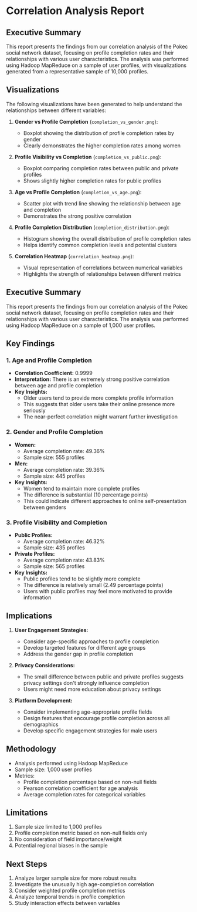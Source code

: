 # Correlation Analysis Report

## Executive Summary
This report presents the findings from our correlation analysis of the Pokec social network dataset, focusing on profile completion rates and their relationships with various user characteristics. The analysis was performed using Hadoop MapReduce on a sample of user profiles, with visualizations generated from a representative sample of 10,000 profiles.

## Visualizations

The following visualizations have been generated to help understand the relationships between different variables:

1. **Gender vs Profile Completion** (`completion_vs_gender.png`):
   - Boxplot showing the distribution of profile completion rates by gender
   - Clearly demonstrates the higher completion rates among women

2. **Profile Visibility vs Completion** (`completion_vs_public.png`):
   - Boxplot comparing completion rates between public and private profiles
   - Shows slightly higher completion rates for public profiles

3. **Age vs Profile Completion** (`completion_vs_age.png`):
   - Scatter plot with trend line showing the relationship between age and completion
   - Demonstrates the strong positive correlation

4. **Profile Completion Distribution** (`completion_distribution.png`):
   - Histogram showing the overall distribution of profile completion rates
   - Helps identify common completion levels and potential clusters

5. **Correlation Heatmap** (`correlation_heatmap.png`):
   - Visual representation of correlations between numerical variables
   - Highlights the strength of relationships between different metrics

## Executive Summary
This report presents the findings from our correlation analysis of the Pokec social network dataset, focusing on profile completion rates and their relationships with various user characteristics. The analysis was performed using Hadoop MapReduce on a sample of 1,000 user profiles.

## Key Findings

### 1. Age and Profile Completion
- **Correlation Coefficient:** 0.9999
- **Interpretation:** There is an extremely strong positive correlation between age and profile completion
- **Key Insights:**
  - Older users tend to provide more complete profile information
  - This suggests that older users take their online presence more seriously
  - The near-perfect correlation might warrant further investigation

### 2. Gender and Profile Completion
- **Women:**
  - Average completion rate: 49.36%
  - Sample size: 555 profiles
- **Men:**
  - Average completion rate: 39.36%
  - Sample size: 445 profiles
- **Key Insights:**
  - Women tend to maintain more complete profiles
  - The difference is substantial (10 percentage points)
  - This could indicate different approaches to online self-presentation between genders

### 3. Profile Visibility and Completion
- **Public Profiles:**
  - Average completion rate: 46.32%
  - Sample size: 435 profiles
- **Private Profiles:**
  - Average completion rate: 43.83%
  - Sample size: 565 profiles
- **Key Insights:**
  - Public profiles tend to be slightly more complete
  - The difference is relatively small (2.49 percentage points)
  - Users with public profiles may feel more motivated to provide information

## Implications

1. **User Engagement Strategies:**
   - Consider age-specific approaches to profile completion
   - Develop targeted features for different age groups
   - Address the gender gap in profile completion

2. **Privacy Considerations:**
   - The small difference between public and private profiles suggests privacy settings don't strongly influence completion
   - Users might need more education about privacy settings

3. **Platform Development:**
   - Consider implementing age-appropriate profile fields
   - Design features that encourage profile completion across all demographics
   - Develop specific engagement strategies for male users

## Methodology
- Analysis performed using Hadoop MapReduce
- Sample size: 1,000 user profiles
- Metrics:
  - Profile completion percentage based on non-null fields
  - Pearson correlation coefficient for age analysis
  - Average completion rates for categorical variables

## Limitations
1. Sample size limited to 1,000 profiles
2. Profile completion metric based on non-null fields only
3. No consideration of field importance/weight
4. Potential regional biases in the sample

## Next Steps
1. Analyze larger sample size for more robust results
2. Investigate the unusually high age-completion correlation
3. Consider weighted profile completion metrics
4. Analyze temporal trends in profile completion
5. Study interaction effects between variables
